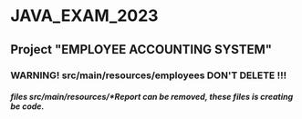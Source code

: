 # JAVA_EXAM_2023
## Project "EMPLOYEE ACCOUNTING SYSTEM"

### WARNING!  src/main/resources/employees  DON'T DELETE !!!
##### files  src/main/resources/*Report  can be removed, these files is creating be code.

